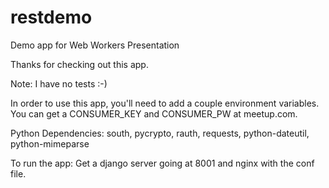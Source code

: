 restdemo
========

Demo app for Web Workers Presentation

Thanks for checking out this app.

Note: I have no tests :-)

In order to use this app, you'll need to add a couple environment variables.
You can get a CONSUMER_KEY and CONSUMER_PW at meetup.com.

Python Dependencies: south, pycrypto, rauth, requests, python-dateutil, python-mimeparse

To run the app:
Get a django server going at 8001 and nginx with the conf file.